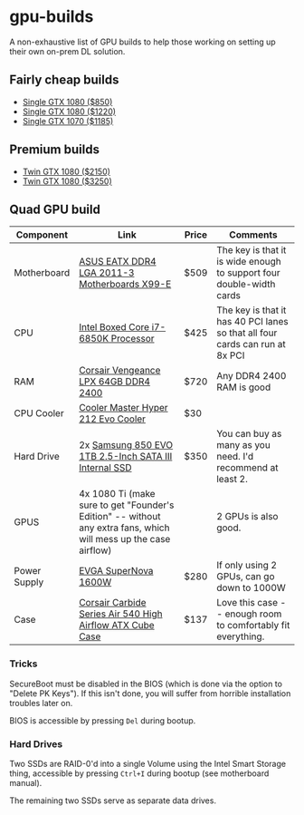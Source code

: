 # gpu-builds
A non-exhaustive list of GPU builds to help those working on setting up their own on-prem DL solution.

## Fairly cheap builds
- [Single GTX 1080 ($850)](https://pcpartpicker.com/user/quietning/saved/#view=YP6v6h)
- [Single GTX 1080 ($1220)](https://pcpartpicker.com/list/qQhVBP)
- [Single GTX 1070 ($1185)](https://pcpartpicker.com/list/Df2KNN)


## Premium builds
- [Twin GTX 1080 ($2150)](https://pcpartpicker.com/user/maxdavis/saved/dvmkLk)
- [Twin GTX 1080 ($3250)](https://pcpartpicker.com/list/4zRqHN)


## Quad GPU build

Component | Link | Price | Comments
--- | --- | --- | ---
Motherboard | [ASUS EATX DDR4 LGA 2011-3 Motherboards X99-E](https://www.amazon.com/Asus-Motherboards-WS-USB-3-1/dp/B00XUDLXJG) | $509 | The key is that it is wide enough to support four double-width cards
CPU | [Intel Boxed Core i7-6850K Processor](https://www.amazon.com/gp/product/B01FJLAITC) | $425 | The key is that it has 40 PCI lanes so that all four cards can run at 8x PCI
RAM | [Corsair Vengeance LPX 64GB DDR4 2400](https://www.amazon.com/gp/product/B01ET6Y09C) | $720 | Any DDR4 2400 RAM is good
CPU Cooler | [Cooler Master Hyper 212 Evo Cooler](https://www.amazon.com/dp/B005O65JXI) | $30 | 
Hard Drive | 2x [Samsung 850 EVO 1TB 2.5-Inch SATA III Internal SSD](https://www.amazon.com/gp/product/B00OBRFFAS) | $350 | You can buy as many as you need. I'd recommend at least 2.
GPUS | 4x 1080 Ti (make sure to get "Founder's Edition" -- without any extra fans, which will mess up the case airflow) |  | 2 GPUs is also good.
Power Supply | [EVGA SuperNova 1600W](https://www.amazon.com/EVGA-SuperNOVA-PLATINUM-Crossfire-220-P2-1600-X1/dp/B00NJG61JQ) | $280 | If only using 2 GPUs, can go down to 1000W
Case | [Corsair Carbide Series Air 540 High Airflow ATX Cube Case](https://www.amazon.com/gp/product/B00D6GINF4) | $137 | Love this case -- enough room to comfortably fit everything.

### Tricks

SecureBoot must be disabled in the BIOS (which is done via the option to "Delete PK Keys").
If this isn't done, you will suffer from horrible installation troubles later on.

BIOS is accessible by pressing `Del` during bootup.

### Hard Drives

Two SSDs are RAID-0'd into a single Volume using the Intel Smart Storage thing, accessible by pressing `Ctrl+I` during bootup (see motherboard manual).

The remaining two SSDs serve as separate data drives.

